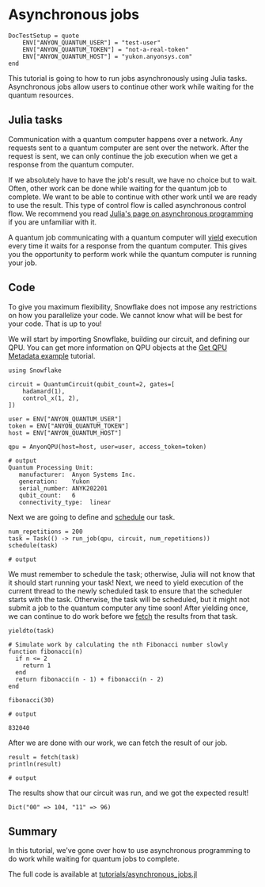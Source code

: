 # Asynchronous jobs

```@meta
DocTestSetup = quote
    ENV["ANYON_QUANTUM_USER"] = "test-user"
    ENV["ANYON_QUANTUM_TOKEN"] = "not-a-real-token"
    ENV["ANYON_QUANTUM_HOST"] = "yukon.anyonsys.com"
end
```

This tutorial is going to how to run jobs asynchronously using Julia tasks. Asynchronous jobs allow users to continue other work while waiting for the quantum resources.

## Julia tasks

Communication with a quantum computer happens over a network. Any requests sent to a quantum computer are sent over the network. After the request is sent, we can only continue the job execution when we get a response from the quantum computer.

If we absolutely have to have the job's result, we have no choice but to wait. Often, other work can be done while waiting for the quantum job to complete. We want to be able to continue with other work until we are ready to use the result. This type of control flow is called asynchronous control flow. We recommend you read [Julia's page on asynchronous programming](https://docs.julialang.org/en/v1/manual/asynchronous-programming/) if you are unfamiliar with it.

A quantum job communicating with a quantum computer will [yield](https://docs.julialang.org/en/v1/base/parallel/#Base.yield) execution every time it waits for a response from the quantum computer. This gives you the opportunity to perform work while the quantum computer is running your job.


## Code

To give you maximum flexibility, Snowflake does not impose any restrictions on how you parallelize your code. We cannot know what will be best for your code. That is up to you!

We will start by importing Snowflake, building our circuit, and defining our QPU. You can get more information on QPU objects at the [Get QPU Metadata example](../introductory/get_qpu_metadata.md) tutorial.


```jldoctest asynchronous_job; output = false
using Snowflake

circuit = QuantumCircuit(qubit_count=2, gates=[
    hadamard(1),
    control_x(1, 2),
])

user = ENV["ANYON_QUANTUM_USER"]
token = ENV["ANYON_QUANTUM_TOKEN"]
host = ENV["ANYON_QUANTUM_HOST"]

qpu = AnyonQPU(host=host, user=user, access_token=token)

# output
Quantum Processing Unit:
   manufacturer:  Anyon Systems Inc.
   generation:    Yukon
   serial_number: ANYK202201
   qubit_count:   6
   connectivity_type:  linear
```

Next we are going to define and [schedule](https://docs.julialang.org/en/v1/base/parallel/#Base.schedule) our task.

```jldoctest asynchronous_job; output = false, setup = :(qpu = VirtualQPU()), filter = r".*"
num_repetitions = 200
task = Task(() -> run_job(qpu, circuit, num_repetitions))
schedule(task)

# output

```

We must remember to schedule the task; otherwise, Julia will not know that it should start running your task! Next, we need to yield execution of the current thread to the newly scheduled task to ensure that the scheduler starts with the task. Otherwise, the task will be scheduled, but it might not submit a job to the quantum computer any time soon! After yielding once, we can continue to do work before we [fetch](https://docs.julialang.org/en/v1/base/parallel/#Base.fetch-Tuple{task}) the results from that task.


```jldoctest asynchronous_job; output = false
yieldto(task)

# Simulate work by calculating the nth Fibonacci number slowly
function fibonacci(n)
  if n <= 2
    return 1
  end
  return fibonacci(n - 1) + fibonacci(n - 2)
end

fibonacci(30)

# output

832040

```

After we are done with our work, we can fetch the result of our job.

```jldoctest asynchronous_job; output = false, filter = r".*"
result = fetch(task)
println(result)

# output

```

The results show that our circuit was run, and we got the expected result!

```text
Dict("00" => 104, "11" => 96)
```

## Summary

In this tutorial, we've gone over how to use asynchronous programming to do work while waiting for quantum jobs to complete.

The full code is available at [tutorials/asynchronous\_jobs.jl](https://github.com/anyonlabs/Snowflake.jl/blob/main/tutorials/asynchronous_jobs.jl)

